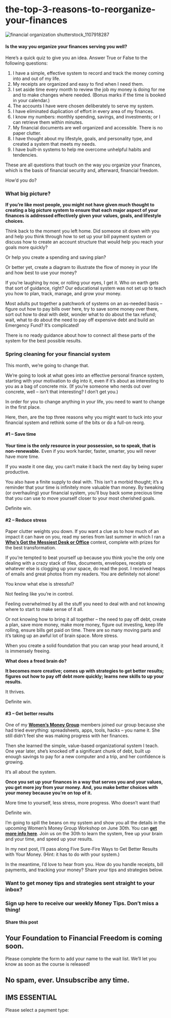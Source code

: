 # the-top-3-reasons-to-reorganize-your-finances
![financial organization shutterstock_1107918287](https://yourfinanciallaunchpad.com/wp-content/uploads/elementor/thumbs/financial-organization-shutterstock_1107918287-scaled-qdc6cnxt0dgvd1q50bo5tdi1fz68bk0t8wtuk2dwnc.jpg "financial organization shutterstock_1107918287")

#### Is the way you organize your finances serving you well?

Here’s a quick quiz to give you an idea. Answer True or False to the following questions:

1. I have a simple, effective system to record and track the money coming into and out of my life.
2. My receipts are organized and easy to find when I need them.
3. I set aside time every month to review the job my money is doing for me and to make changes where needed. (Bonus marks if the time is booked in your calendar.)
4. The accounts I have were chosen deliberately to serve my system.
5. I have eliminated duplication of effort in every area of my finances.
6. I know my numbers: monthly spending, savings, and investments; or I can retrieve them within minutes.
7. My financial documents are well organized and accessible. There is no paper clutter.
8. I have thought about my lifestyle, goals, and personality type, and created a system that meets my needs.
9. I have built-in systems to help me overcome unhelpful habits and tendencies.

These are all questions that touch on the way you organize your finances, which is the basis of financial security and, afterward, financial freedom.

How’d you do?

### What big picture?

**If you’re like most people, you might not have given much thought to creating a big picture system to ensure that each major aspect of your finances is addressed effectively given your values, goals, and lifestyle choices.**

Think back to the moment you left home. Did someone sit down with you and help you think through how to set up your bill payment system or discuss how to create an account structure that would help you reach your goals more quickly?

Or help you create a spending and saving plan?

Or better yet, create a diagram to illustrate the flow of money in your life and how best to use your money?

If you’re laughing by now, or rolling your eyes, I get it. Who on earth gets that sort of guidance, right? Our educational system was not set up to teach you how to plan, track, manage, and grow your money.

Most adults put together a patchwork of systems on an as-needed basis – figure out how to pay bills over here, try to save some money over there, sort out how to deal with debt, wonder what to do about the tax refund; wait, what to do about the need to pay off expensive debt and build an Emergency Fund? It’s complicated!

There is no ready guidance about how to connect all these parts of the system for the best possible results.

### Spring cleaning for your financial system

This month, we’re going to change that.

We’re going to look at what goes into an effective personal finance system, starting with your motivation to dig into it, even if it’s about as interesting to you as a bag of concrete mix. (If you’re someone who nerds out over concrete, well – isn’t that interesting? I don’t get you.)

In order for you to change anything in your life, you need to want to change in the first place.

Here, then, are the top three reasons why you might want to tuck into your financial system and rethink some of the bits or do a full-on reorg.

#### #1 – Save time

**Your time is the only resource in your possession, so to speak, that is non-renewable.** Even if you work harder, faster, smarter, you will never have more time.

If you waste it one day, you can’t make it back the next day by being super productive.

You also have a finite supply to deal with. This isn’t a morbid thought; it’s a reminder that your time is infinitely more valuable than money. By tweaking (or overhauling) your financial system, you’ll buy back some precious time that you can use to move yourself closer to your most cherished goals.

Definite win.

#### #2 – Reduce stress

Paper clutter weights you down. If you want a clue as to how much of an impact it can have on you, read my series from last summer in which I ran a **[Who’s Got the Messiest Desk or Office](https://yourfinanciallaunchpad.com/july-contest-who-has-the-messiest-desk-or-office/)** contest, complete with prizes for the best transformation.

If you’re tempted to beat yourself up because you think you’re the only one dealing with a crazy stack of files, documents, envelopes, receipts or whatever else is clogging up your space, do read the post. I received heaps of emails and great photos from my readers. You are definitely not alone!

You know what else is stressful?

Not feeling like you’re in control.

Feeling overwhelmed by all the stuff you need to deal with and not knowing where to start to make sense of it all.

Or not knowing how to bring it all together – the need to pay off debt, create a plan, save more money, make more money, figure out investing, keep life rolling, ensure bills get paid on time. There are so many moving parts and it’s taking up an awful lot of brain space. More stress.

When you create a solid foundation that you can wrap your head around, it is immensely freeing.

**What does a freed brain do?**

**It becomes more creative; comes up with strategies to get better results; figures out how to pay off debt more quickly; learns new skills to up your results.**

It thrives.

Definite win.

#### #3 – Get better results

One of my **[Women’s Money Group](https://yourfinanciallaunchpad.com/womens-money-group/)** members joined our group because she had tried everything: spreadsheets, apps, tools, hacks – you name it. She still didn’t feel she was making progress with her finances.

Then she learned the simple, value-based organizational system I teach. One year later, she’s knocked off a significant chunk of debt, built up enough savings to pay for a new computer and a trip, and her confidence is growing.

It’s all about the system.

**Once you set up your finances in a way that serves you and your values, you get more joy from your money. And, you make better choices with your money because you’re on top of it.**

More time to yourself, less stress, more progress. Who doesn’t want that!

Definite win.

I’m going to spill the beans on my system and show you all the details in the upcoming Women’s Money Group Workshop on June 30th. You can **[get more info here](https://yourfinanciallaunchpad.com/events/organize-your-finances-best-tools-systems-and-practices/)**. Join us on the 30th to learn the system, free up your brain and your time, and speed up your results.

In my next post, I’ll pass along Five Sure-Fire Ways to Get Better Results with Your Money. (Hint: it has to do with your system.)

In the meantime, I’d love to hear from you. How do you handle receipts, bill payments, and tracking your money? Share your tips and strategies below.

### Want to get money tips and strategies sent straight to your inbox?

### Sign up here to receive our weekly Money Tips. Don’t miss a thing!

#### Share this post

## Your Foundation to Financial Freedom is coming soon.

Please complete the form to add your name to the wait list. We’ll let you know as soon as the course is released!

## No spam, ever. Unsubscribe any time.

## IMS ESSENTIAL

Please select a payment type: